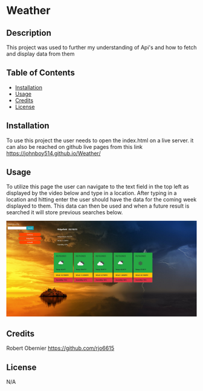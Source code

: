 # Weather

## Description

This project was used to further my understanding of Api's and how to fetch and display data from them

## Table of Contents

 - [Installation](#installation)
 - [Usage](#usage)
 - [Credits](#credits)
 - [License](#license)

## Installation

To use this project the user needs to open the index.html on a live server. it can also be reached on github live pages from this link https://johnboy514.github.io/Weather/

## Usage

To utilize this page the user can navigate to the text field in the top left as displayed by the video below and type in a location. After typing in a location and hitting enter the user should have the data for the coming week displayed to them. This data can then be used and when a future result is searched it will store previous searches below. 

![Main-Page](assets/images/Weather.jpg)

## Credits

Robert Obernier
https://github.com/rjo6615

## License

N/A